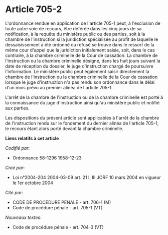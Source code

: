 # Article 705-2

L'ordonnance rendue en application de l'article 705-1 peut, à l'exclusion de toute autre voie de recours, être déférée dans
les cinq jours de sa notification, à la requête du ministère public ou des parties, soit à la chambre de l'instruction si la
juridiction spécialisée au profit de laquelle le dessaisissement a été ordonné ou refusé se trouve dans le ressort de la même
cour d'appel que la juridiction initialement saisie, soit, dans le cas contraire, à la chambre criminelle de la Cour de
cassation. La chambre de l'instruction ou la chambre criminelle désigne, dans les huit jours suivant la date de réception du
dossier, le juge d'instruction chargé de poursuivre l'information. Le ministère public peut également saisir directement la
chambre de l'instruction ou la chambre criminelle de la Cour de cassation lorsque le juge d'instruction n'a pas rendu son
ordonnance dans le délai d'un mois prévu au premier alinéa de l'article 705-1. 

L'arrêt de la chambre de l'instruction ou de la chambre criminelle est porté à la connaissance du juge d'instruction ainsi
qu'au ministère public et notifié aux parties. 

Les dispositions du présent article sont applicables à l'arrêt de la chambre de l'instruction rendu sur le fondement du
dernier alinéa de l'article 705-1, le recours étant alors porté devant la chambre criminelle.

**Liens relatifs à cet article**

_Codifié par_:

  - Ordonnance 58-1296 1958-12-23

_Créé par_:

  - Loi n°2004-204 2004-03-09 art. 21 I, III JORF 10 mars 2004 en vigueur le 1er octobre 2004

_Cité par_:

  - CODE DE PROCEDURE PENALE - art. 706-1 (M)
  - Code de procédure pénale - art. 705-1 (VT)

_Nouveaux textes_:

  - Code de procédure pénale - art. 704-3 (VT)
